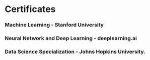 # Certificates
### Machine Learning - Stanford University
### Neural Network and Deep Learning - deeplearning.ai
### Data Science Specialization - Johns Hopkins University.
